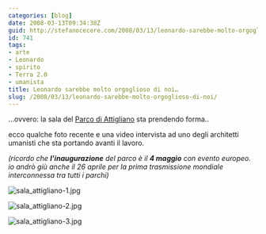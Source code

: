 ```yaml
---
categories: [blog]
date: 2008-03-13T09:34:38Z
guid: http://stefanocecere.com/2008/03/13/leonardo-sarebbe-molto-orgoglioso-di-noi/
id: 741
tags:
- arte
- Leonardo
- spirito
- Terra 2.0
- umanista
title: Leonardo sarebbe molto orgoglioso di noi…
slug: /2008/03/13/leonardo-sarebbe-molto-orgoglioso-di-noi/
---
```


…ovvero: la sala del [Parco di Attigliano](http://www.parcoattigliano.eu) sta prendendo forma..
  
ecco qualche foto recente e una video intervista ad uno degli architetti umanisti che sta portando avanti il lavoro.
  
_(ricordo che **l'inaugurazione** del parco è il **4 maggio** con evento europeo. io andrò giù anche il 26 aprile per la prima trasmissione mondiale interconnessa tra tutti i parchi)_

![sala_attigliano-1.jpg](http://stefanocecere.com/wp-content/uploads/sites/3/2008/03/sala_attigliano-1.jpg)
  
![sala_attigliano-2.jpg](http://stefanocecere.com/wp-content/uploads/sites/3/2008/03/sala_attigliano-2.jpg)
  
![sala_attigliano-3.jpg](http://stefanocecere.com/wp-content/uploads/sites/3/2008/03/sala_attigliano-3.jpg)